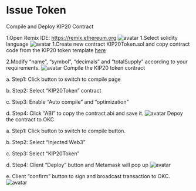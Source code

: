 # Issue Token

Compile and Deploy KIP20 Contract

1.Open Remix IDE: https://remix.ethereum.org
![avatar](../../img/issue-token-01.png)
1.Select solidity language
![avatar](../../img/issue-token-02.png)
1.Create new contract KIP20Token.sol and copy contract code from the KIP20 token template [here](https://github.com/okex/KIPs/blob/master/docs/final/KIP-20.md)

2.Modify “name”, “symbol”, “decimals” and “totalSupply” according to your requirements.
![avatar](../../img/issue-token-03.png)
Compile the KIP20 token contract

a. Step1: Click button to switch to compile page

b. Step2: Select “KIP20Token” contract

c. Step3: Enable “Auto compile” and    “optimization”

d. Step4: Click “ABI” to copy the contract abi and save it.
![avatar](../../img/issue-token-04.png)
Depoy the contract to OKC

a. Step1: Click button to switch to compile button.

b. Step2: Select “Injected Web3”

c. Step3: Select “KIP20Token”

d. Step4: Client “Deploy” button and Metamask will pop up
![avatar](../../img/issue-token-05.png)

e. Client “confirm” button to sign and broadcast transaction to OKC.
![avatar](../../img/issue-token-06.png)
